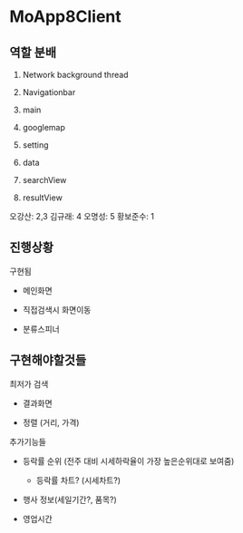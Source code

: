 # MoApp8Client

## 역할 분배
1. Network background thread
2. Navigationbar
3. main
4. googlemap
5. setting

6. data
7. searchView
8. resultView

오강산: 2,3
김규래: 4
오명성: 5
황보준수: 1

## 진행상황
구현됨

- 메인화면 

- 직접검색시 화면이동

- 분류스피너

## 구현해야할것들 
최저가 검색 

- 결과화면

- 정렬 (거리, 가격)



추가기능들

- 등락률 순위 (전주 대비 시세하락율이 가장 높은순위대로 보여줌)

  - 등락률 차트? (시세차트?)

- 행사 정보(세일기간?, 품목?)

- 영업시간


